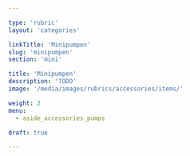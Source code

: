 ```yaml
---

type: 'rubric'
layout: 'categories'

linkTitle: 'Minipumpen'
slug: 'minipumpen'
section: 'mini'

title: 'Minipumpen'
description: 'TODO'
image: '/media/images/rubrics/accessories/items/'

weight: 2
menu:
  - aside_accessories_pumps

draft: true

---
```

